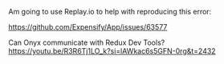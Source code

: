
Am going to use Replay.io to help with reproducing this error:

https://github.com/Expensify/App/issues/63577


Can Onyx communicate with Redux Dev Tools? 
https://youtu.be/R3R6Tj1LO_k?si=lAWkac6s5GFN-0rg&t=2432
